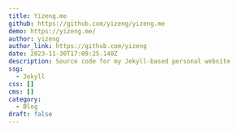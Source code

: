 ```yaml
---
title: Yizeng.me
github: https://github.com/yizeng/yizeng.me
demo: https://yizeng.me/
author: yizeng
author_link: https://github.com/yizeng
date: 2023-11-30T17:09:25.140Z
description: Source code for my Jekyll-based personal website
ssg:
  - Jekyll
css: []
cms: []
category:
  - Blog
draft: false
---
```

